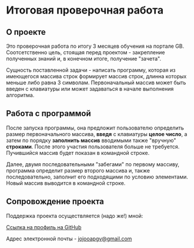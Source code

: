 # Итоговая проверочная работа
## О проекте

Это проверочная работа по итогу 3 месяцев обучения на портале GB. Соотсетственно цель, стоящая перед проектом - закрепление полученных знаний и, в конечном итоге, получение "зачета".

Сущность поставленной задачи - написать программу, которая из имеющегося массива строк формирует массив строк, длинна которых меньше либо равна 3 символам. Первоначальный массив может быть введен с клавиатуры или может задаваться в начале выполнения алгоритма.

## Работа с программой

После запуска программы, она предложит пользователю определить размер первоначального массива, **введя** с клавиатуры **целое число**, а затем по порядку **заполнить массив** вводимыми также "вручную" **строками**. После этого участия пользователя больше не требуется. Пучившийся массив будет показан в командной строке.

Далее, двумя последовательными "забегами" по первому массиву, программа определит размер второго массива и, также последовательно, заполнит его подходящими по условию элементами. Новый массив выводится в командной строке.

## Сопровождение проекта

Поддержка проекта осуществляется (надо же!) мной:

[Ссылка на профиль на GitHub](https://github.com/Bucklun)

Адрес электронной почты - jojooapgv@gmail.com

